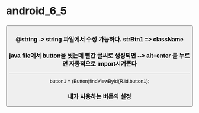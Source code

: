 # android_6_5

###
  <Button
        android:layout_width="match_parent"
        android:layout_height="wrap_content"
        android:id ="@+id/button1"
        android:txt="@string/strBtn1"
        />
      
### @string -> string 파일에서 수정 가능하다. strBtn1 => className
### java file에서 button을 썻는데 빨간 글씨로 생성되면 --> alt+enter 를 누르면 자동적으로 import시켜준다

-------------------------------------------------
button1 = (Button)findViewById(R.id.button1);
### 내가 사용하는 버튼의  설정
